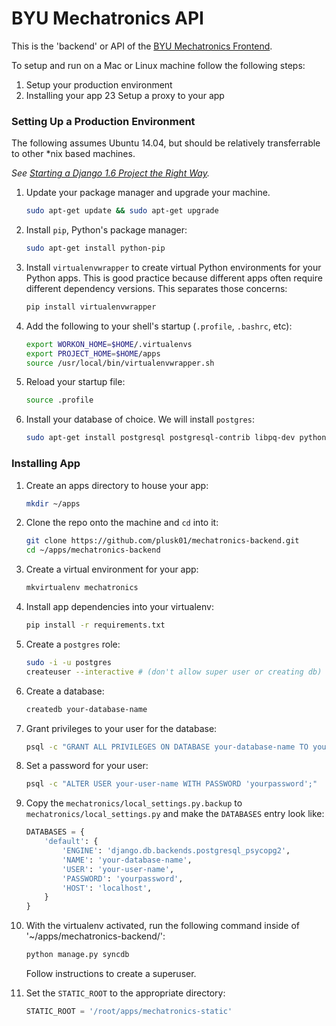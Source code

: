 BYU Mechatronics API
====================

This is the 'backend' or API of the [BYU Mechatronics Frontend](https://github.com/plusk01/mechatronics-backend).

To setup and run on a Mac or Linux machine follow the following steps:

1. Setup your production environment
2. Installing your app
23 Setup a proxy to your app

### Setting Up a Production Environment ###

The following assumes Ubuntu 14.04, but should be relatively transferrable to other *nix based machines.

*See [Starting a Django 1.6 Project the Right Way](http://www.jeffknupp.com/blog/2013/12/18/starting-a-django-16-project-the-right-way/).*

1. Update your package manager and upgrade your machine.

    ```bash
    sudo apt-get update && sudo apt-get upgrade
    ```

2. Install `pip`, Python's package manager:

    ```bash
    sudo apt-get install python-pip
    ```

3. Install `virtualenvwrapper` to create virtual Python environments for your Python apps. This is good practice because different apps often require different dependency versions. This separates those concerns:

    ```bash
    pip install virtualenvwrapper
    ```

4. Add the following to your shell's startup (`.profile`, `.bashrc`, etc):

    ```bash
    export WORKON_HOME=$HOME/.virtualenvs
    export PROJECT_HOME=$HOME/apps
    source /usr/local/bin/virtualenvwrapper.sh
    ```

5. Reload your startup file:

    ```bash
    source .profile
    ```

6. Install your database of choice. We will install `postgres`:

    ```bash
    sudo apt-get install postgresql postgresql-contrib libpq-dev python-dev libncurses5-dev
    ```

### Installing App ###

1. Create an apps directory to house your app:

    ```bash
    mkdir ~/apps
    ```

2. Clone the repo onto the machine and `cd` into it:

    ```bash
    git clone https://github.com/plusk01/mechatronics-backend.git
    cd ~/apps/mechatronics-backend
    ```

3. Create a virtual environment for your app:

    ```bash
    mkvirtualenv mechatronics
    ```

4. Install app dependencies into your virtualenv:

    ```bash
    pip install -r requirements.txt
    ```

5. Create a `postgres` role:

    ```bash
    sudo -i -u postgres
    createuser --interactive # (don't allow super user or creating db)
    ```

6. Create a database:
    
    ```bash
    createdb your-database-name
    ```

7. Grant privileges to your user for the database:

    ```bash
    psql -c "GRANT ALL PRIVILEGES ON DATABASE your-database-name TO your-user-name"
    ```

8. Set a password for your user:

    ```bash
    psql -c "ALTER USER your-user-name WITH PASSWORD 'yourpassword';"
    ```

9. Copy the `mechatronics/local_settings.py.backup` to `mechatronics/local_settings.py` and make the `DATABASES` entry look like:

     ```python
     DATABASES = {
         'default': {
             'ENGINE': 'django.db.backends.postgresql_psycopg2',
             'NAME': 'your-database-name',
             'USER': 'your-user-name',
             'PASSWORD': 'yourpassword',
             'HOST': 'localhost',
         }
     }
     ```
10. With the virtualenv activated, run the following command inside of '~/apps/mechatronics-backend/':

    ```bash
    python manage.py syncdb
    ```

    Follow instructions to create a superuser.

11. Set the `STATIC_ROOT` to the appropriate directory:

    ```python
    STATIC_ROOT = '/root/apps/mechatronics-static'
    ```

